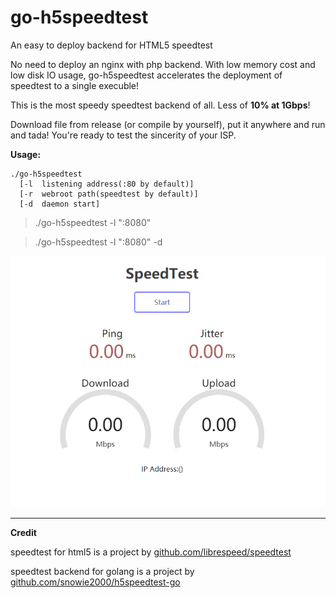 # go-h5speedtest
An easy to deploy backend for HTML5 speedtest



No need to deploy an nginx with php backend. With low memory cost and low disk IO usage, go-h5speedtest accelerates the deployment of speedtest to a single execuble!

This is the most speedy speedtest backend of all. Less of **10% at 1Gbps**!

Download file from release (or compile by yourself), put it anywhere and run and tada! You're ready to test the sincerity of your ISP.

**Usage:**
```
./go-h5speedtest 
  [-l  listening address(:80 by default)] 
  [-r  webroot path(speedtest by default)]
  [-d  daemon start]
```

> ./go-h5speedtest -l ":8080"

> ./go-h5speedtest -l ":8080" -d


![screenshot](https://raw.githubusercontent.com/Andyfoo/go-h5speedtest/master/go-h5speedtest.png)

--------

**Credit**

speedtest for html5 is a project by [github.com/librespeed/speedtest](https://github.com/librespeed/speedtest)

speedtest backend for golang is a project by [github.com/snowie2000/h5speedtest-go](https://github.com/snowie2000/h5speedtest-go)
